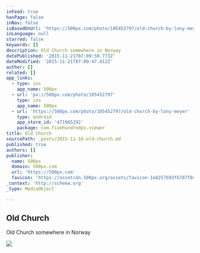 ```yaml
---
inFeed: true
hasPage: false
inNav: false
isBasedOnUrl: 'https://500px.com/photo/105452797/old-church-by-lony-meyer'
inLanguage: null
starred: false
keywords: []
description: Old Church somewhere in Norway
datePublished: '2015-11-21T07:09:50.773Z'
dateModified: '2015-11-21T07:09:47.412Z'
author: []
related: []
app_links:
  - type: ios
    app_name: 500px
  - url: 'px://500px.com/photo/105452797'
    type: ios
    app_name: 500px
  - url: 'https://500px.com/photo/105452797/old-church-by-lony-meyer'
    type: android
    app_store_id: '471965292'
    package: com.fivehundredpx.viewer
title: Old Church
sourcePath: _posts/2015-11-16-old-church.md
published: true
authors: []
publisher:
  name: 500px
  domain: 500px.com
  url: 'https://500px.com'
  favicon: 'https://assetcdn.500px.org/assets/favicon-1e8257b93fb787f8ceb66b5522ee853c.ico'
_context: 'http://schema.org'
_type: MediaObject

---
```

<article style=""><h1>Old Church</h1><p>Old Church somewhere in Norway</p><img src="https://drscdn.500px.org/photo/105452797/m%3D2048/44061a176a071740cb535aa2cb67856b" /></article>